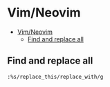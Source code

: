 # Vim/Neovim
<!--ts-->
* [Vim/Neovim](vim.md#vimneovim)
   * [Find and replace all](vim.md#find-and-replace-all)

<!-- Added by: runner, at: Thu Jan 13 20:46:55 UTC 2022 -->

<!--te-->

## Find and replace all
```vim
:%s/replace_this/replace_with/g
```
